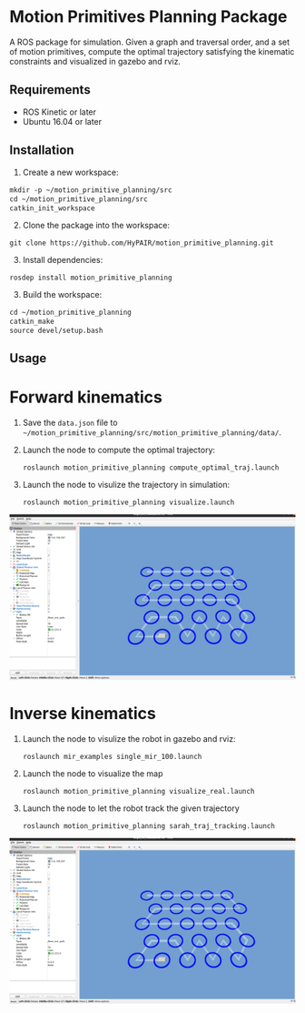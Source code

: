 # Motion Primitives Planning Package
A ROS package for simulation. Given a graph and traversal order, and a set of motion primitives, compute the optimal trajectory satisfying the kinematic constraints and visualized in gazebo and rviz.

## Requirements

 - ROS Kinetic or later
 - Ubuntu 16.04 or later

## Installation

1. Create a new workspace:

```shell
mkdir -p ~/motion_primitive_planning/src
cd ~/motion_primitive_planning/src
catkin_init_workspace
```

2. Clone the package into the workspace:

```shell
git clone https://github.com/HyPAIR/motion_primitive_planning.git
```

3. Install dependencies:
```shell
rosdep install motion_primitive_planning
```

3. Build the workspace:

```shell
cd ~/motion_primitive_planning
catkin_make
source devel/setup.bash
```

## Usage
# Forward kinematics
1. Save the ```data.json``` file to ```~/motion_primitive_planning/src/motion_primitive_planning/data/```.

2. Launch the node to compute the optimal trajectory:

    ```shell
    roslaunch motion_primitive_planning compute_optimal_traj.launch
    ```
3. Launch the node to visulize the trajectory in simulation:

    ```shell
   roslaunch motion_primitive_planning visualize.launch
    ```
    
![fk](https://github.com/HyPAIR/motion_primitive_planning/blob/main/figure/real_robot_sim.png)

# Inverse kinematics
1. Launch the node to visulize the robot in gazebo and rviz:

    ```shell
   roslaunch mir_examples single_mir_100.launch 
    ```
    
2. Launch the node to visualize the map

    ```shell
   roslaunch motion_primitive_planning visualize_real.launch 
    ```
    
3. Launch the node to let the robot track the given trajectory

    ```shell
   roslaunch motion_primitive_planning sarah_traj_tracking.launch 
    ```
![real_robot_sim](https://github.com/HyPAIR/motion_primitive_planning/blob/main/figure/real_robot_sim.png)
